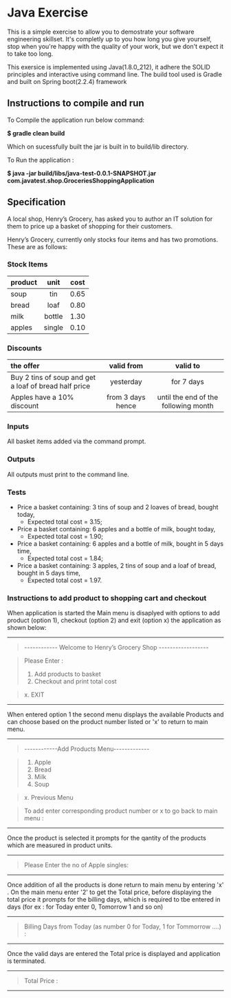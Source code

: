 # Java Exercise

This is a simple exercise to allow you to demostrate your software engineering skillset. It's completly up to you how long you give yourself, stop when you're happy with the quality of your work, but we don't expect it to take too long.

This exersice is implemented using Java(1.8.0_212), it adhere the SOLID principles and interactive using command line. The build tool used is Gradle and built on Spring boot(2.2.4) framework

## Instructions to compile and run

  To Compile the application run below command:
  
  **$ gradle clean build**
  
  Which on sucessfully built the jar is built in to build/lib directory.
  
  To Run the application :
  
  **$ java -jar build/libs/java-test-0.0.1-SNAPSHOT.jar com.javatest.shop.GroceriesShoppingApplication**
  
  
## Specification

A local shop, Henry’s Grocery, has asked you to author an IT solution for them to price up a basket of shopping for their customers.

Henry’s Grocery, currently only stocks four items and has two promotions. These are as follows:

### Stock Items
        
|  **product** | **unit**   | **cost** |
| :---  | :---: | :---: |
|  soup    | tin    | 0.65 |
|  bread   | loaf   | 0.80 |
|  milk    | bottle | 1.30 |
|  apples  | single | 0.10 |

### Discounts
 
| **the offer**| **valid from** | **valid to** | 
| :---     | :---: | :---: |    
| Buy 2 tins of soup and get a loaf of bread half price | yesterday | for 7 days |
| Apples have a 10% discount | from 3 days hence | until the end of the following month |

### Inputs
 All basket items added via the command prompt.

### Outputs
All outputs must print to the command line.
     
### Tests
   - Price a basket containing: 3 tins of soup and 2 loaves of bread, bought today, 
     - Expected total cost = 3.15;
   - Price a basket containing: 6 apples and a bottle of milk, bought today, 
     - Expected total cost = 1.90;
   - Price a basket containing: 6 apples and a bottle of milk, bought in 5 days time,
     - Expected total cost = 1.84;
   - Price a basket containing: 3 apples, 2 tins of soup and a loaf of bread, bought in 5 days time,
     - Expected total cost = 1.97.
     
  
 
 ### Instructions to add product to shopping cart and checkout
 
 When application is started the Main menu is disaplyed with options to add product (option 1), checkout (option 2) and exit (option x) the application as shown below:
 
 ***
 
 >------------ Welcome to Henry’s Grocery Shop ------------------

 >Please Enter : 
 >1. Add products to basket 
 >2. Checkout and print total cost 
 
 >x. EXIT
 
 ***

 When entered option 1 the second menu displays the available Products and can choose based on the product number listed or 'x' to return to main menu.
 
 ***
 >------------Add Products Menu-------------
 
 >1. Apple
 >2. Bread
 >3. Milk
 >4. Soup
 
 >x. Previous Menu
 
 >To add enter corresponding product number or x to go back to main menu :
 ***
 
 Once the product is selected it prompts for the qantity of the products which are measured in product units.
 
 ***
 >Please Enter the no of Apple singles:
 ***
 
 Once addition of all the products is done return to main menu by entering 'x' . On the main menu enter '2' to get the Total price, before displaying the total price it prompts for the billing days, which is required to tbe entered in days (for ex : for Today enter 0, Tomorrow 1 and so on)
 
 ***
 >Billing Days from Today (as number 0 for Today, 1 for Tommorrow ....) :
 ***
 
 Once the valid days are entered the Total price is displayed and application is terminated.
 
 ***
 >Total Price :
 ***